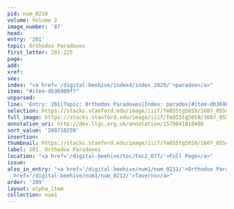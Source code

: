 ```yaml
---
pid: num_0210
volume: Volume 2
image_number: '87'
head:
entry: '201'
topic: Orthodox Paradoxes
first_letter: 201-225
page:
add:
xref:
see:
index: "<a href='/digital-beehive/index4/index_2829/'>paradox</a>"
item: "#item-db36909f7"
unparsed:
line: 'Entry: 201|Topic: Orthodox Paradoxes|Index: paradox|#item-db36909f7'
selection: https://stacks.stanford.edu/image/iiif/fm855tg5659/1607_0554/222,259,3114,4845/full/0/default.jpg
full_image: https://stacks.stanford.edu/image/iiif/fm855tg5659/1607_0554/full/full/0/default.jpg
annotation_uri: http://dev.llgc.org.uk/annotation/1570641818486
sort_value: '208710259'
insertion:
thumbnail: https://stacks.stanford.edu/image/iiif/fm855tg5659/1607_0554/222,259,600,180/250,/0/default.jpg
label: 201. Orthodox Paradoxes
location: "<a href='/digital-beehive/toc/toc2_077/'>Full Page</a>"
issue:
also_in_entry: "<a href='/digital-beehive/num1/num_0211/'>Orthodox Paradoxes, continued</a>|<a
  href='/digital-beehive/num1/num_0212/'>Taverns</a>"
order: '209'
layout: alpha_item
collection: num1
---
```

